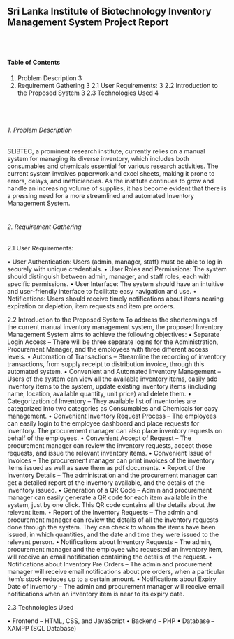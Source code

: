 <h2>Sri Lanka Institute of Biotechnology
Inventory Management System
Project Report</h2>

<br><br>
<h4>Table of Contents</h4>

1.	Problem Description	3
2.	Requirement Gathering	3
2.1	User Requirements:	3
2.2	Introduction to the Proposed System	3
2.3	Technologies Used	4

<br><br>
<h6>1.	Problem Description</h6>
SLIBTEC, a prominent research institute, currently relies on a manual system for managing its diverse inventory, which includes both consumables and chemicals essential for various research activities. The current system involves paperwork and excel sheets, making it prone to errors, delays, and inefficiencies. As the institute continues to grow and handle an increasing volume of supplies, it has become evident that there is a pressing need for a more streamlined and automated Inventory Management System.
<br><br>
<h6>2.	Requirement Gathering</h6>

2.1	User Requirements:

•	User Authentication: Users (admin, manager, staff) must be able to log in securely with unique credentials.
•	User Roles and Permissions: The system should distinguish between admin, manager, and staff roles, each with specific permissions.
•	User Interface: The system should have an intuitive and user-friendly interface to facilitate easy navigation and use.
•	Notifications: Users should receive timely notifications about items nearing expiration or depletion, item requests and item pre orders. 

2.2	Introduction to the Proposed System
To address the shortcomings of the current manual inventory management system, the proposed Inventory Management System aims to achieve the following objectives:
•	Separate Login Access – There will be three separate logins for the Administration, Procurement Manager, and the employees with three different access levels.
•	Automation of Transactions – Streamline the recording of inventory transactions, from supply receipt to distribution invoice, through this automated system.
•	Convenient and Automated Inventory Management – Users of the system can view all the available inventory items, easily add inventory items to the system, update existing inventory items (including name, location, available quantity, unit price) and delete them.
•	Categorization of Inventory – They available list of inventories are categorized into two categories as Consumables and Chemicals for easy management.
•	Convenient Inventory Request Process – The employees can easily login to the employee dashboard and place requests for inventory. The procurement manager can also place inventory requests on behalf of the employees.
•	Convenient Accept of Request – The procurement manager can review the inventory requests, accept those requests, and issue the relevant inventory items.
•	Convenient Issue of Invoices – The procurement manager can print invoices of the inventory items issued as well as save them as pdf documents. 
•	Report of the Inventory Details – The administration and the procurement manager can get a detailed report of the inventory available, and the details of the inventory issued.
•	Generation of a QR Code – Admin and procurement manager can easily generate a QR code for each item available in the system, just by one click. This QR code contains all the details about the relevant item. 
•	Report of the Inventory Requests – The admin and procurement manager can review the details of all the inventory requests done through the system. They can check to whom the items have been issued, in which quantities, and the date and time they were issued to the relevant person.
•	Notifications about Inventory Requests – The admin, procurement manager and the employee who requested an inventory item, will receive an email notification containing the details of the request.
•	Notifications about Inventory Pre Orders – The admin and procurement manager will receive email notifications about pre orders, when a particular item’s stock reduces up to a certain amount.
•	Notifications about Expiry Date of Inventory – The admin and procurement manager will receive email notifications when an inventory item is near to its expiry date.

2.3	Technologies Used

•	Frontend – HTML, CSS, and JavaScript
•	Backend – PHP
•	Database – XAMPP (SQL Database)
